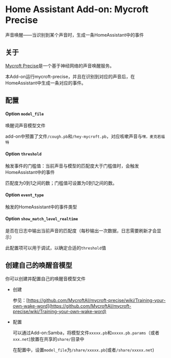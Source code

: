 # Home Assistant Add-on: Mycroft Precise

声音唤醒——当识别到某个声音时，生成一条HomeAssistant中的事件

## 关于

[Mycroft Precise](https://github.com/MycroftAI/mycroft-precise)是一个基于神经网络的声音唤醒服务。

本Add-on运行mycroft-precise，并且在识别到对应的声音后，在HomeAssistant中生成一条对应的事件。

## 配置

#### Option `model_file`

唤醒词声音模型文件

add-on中预置了文件`/cough.pb`和`/hey-mycroft.pb`，对应咳嗽声音与`嘿，麦克若福特`

#### Option `threshold`

触发事件的门槛值：当前声音与模型的匹配度大于门槛值时，会触发HomeAssistant中的事件

匹配度为0到1之间的数；门槛值可设置为0到1之间的数。

#### Option `event_type`

触发的HomeAssistant中的事件类型

#### Option `show_match_level_realtime`

是否在日志中输出当前声音的匹配度（每秒输出一次数据，日志需要刷新才会显示）

此配置项可以用于调试，以确定合适的`threshold`值

## 创建自己的唤醒音模型

你可以创建并配置自己的唤醒音模型文件

- 创建

  参见：[https://github.com/MycroftAI/mycroft-precise/wiki/Training-your-own-wake-word](https://github.com/MycroftAI/mycroft-precise/wiki/Training-your-own-wake-word)

- 配置

  可以通过Add-on:Samba，将模型文件`xxxxx.pb`和`xxxxx.pb.params`（或者`xxx.net`)放置在共享的`share/`目录中

  在配置中，设置`model_file`为`/share/xxxxx.pb`(或者`/share/xxxxx.net`)